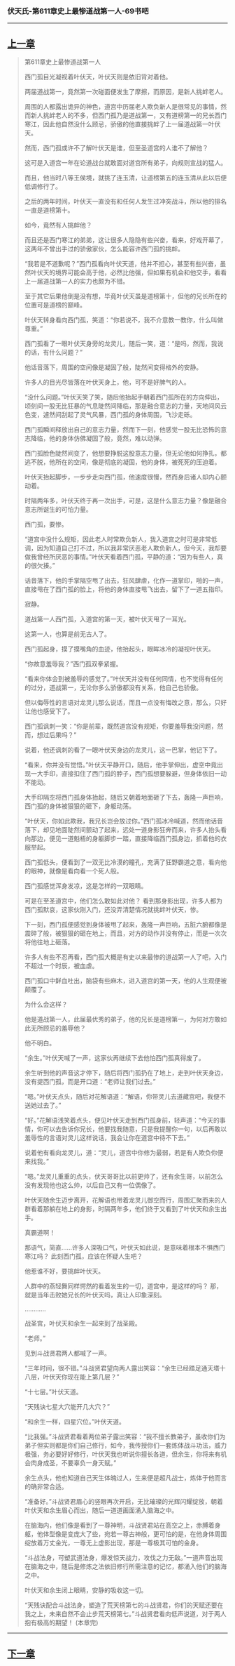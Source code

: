 ### 伏天氏-第611章史上最惨道战第一人-69书吧

--------
[上一章](./6d2b4a192ce3ff72a3794f1cabec2a83.md)
--------


>
>
>
>第611章史上最惨道战第一人
>
>西门孤目光凝视着叶伏天，叶伏天则是依旧背对着他。
>
>两届道战第一，竟然第一次碰面便发生了摩擦，而原因，是新人挑衅老人。
>
>周围的人都露出诡异的神色，道宫中历届老人欺负新人是很常见的事情，然而新人挑衅老人的不多，但西门孤乃是道战第一，又有道榜第一的兄长西门寒江，因此他自然没什么顾忌，骄傲的他直接挑衅了上一届道战第一叶伏天。
>
>然而，西门孤或许不了解叶伏天是谁，但至圣道宫的人谁不了解他？
>
>这可是入道宫一年在论道战台就敢面对道宫所有弟子，向规则宣战的猛人。
>
>而且，他当时八等王侯境，就挑了连玉清，让道榜第五的连玉清从此以后便低调修行了。
>
>之后的两年时间，叶伏天一直没有和任何人发生过冲突战斗，所以他的排名一直是道榜第十。
>
>如今，竟然有人挑衅他？
>
>而且还是西门寒江的弟弟，这让很多人隐隐有些兴奋，看来，好戏开幕了，这两年不曾出手过的骄傲家伙，怎么能容许西门孤的挑衅。
>
>“我若是不道歉呢？”西门孤看向叶伏天道，他并不担心，甚至有些兴奋，虽然叶伏天的境界可能会高于他，必然比他强，但如果有机会和他交手，看看上一届道战第一人的实力也颇为不错。
>
>至于其它后果他倒是没有想，毕竟叶伏天虽是道榜第十，但他的兄长所在的位置可是道榜的巅峰。
>
>叶伏天转身看向西门孤，笑道：“你若说不，我不介意教一教你，什么叫做尊重。”
>
>西门孤看了一眼叶伏天身旁的龙灵儿，随后一笑，道：“是吗，然而，我说的话，有什么问题？”
>
>他话音落下，周围的空间像是凝固了般，陡然间变得格外的安静。
>
>许多人的目光尽皆落在叶伏天身上，他，可不是好脾气的人。
>
>“没什么问题。”叶伏天笑了笑，随后他抬起手朝着西门孤所在的方向伸出，顷刻间一股无比狂暴的气息陡然间降临，那是融合意志的力量，天地间风云色变，遽然间刮起了灵气风暴，西门孤的身体周围，飞沙走砾。
>
>西门孤瞬间释放出自己的意志力量，然而下一刻，他感觉一股无比恐怖的意志降临，他的身体仿佛凝固了般，竟然，难以动弹。
>
>西门孤脸色陡然间变了，他想要挣脱这股意志力量，但无论他如何挣扎，都逃不脱，他所在的空间，像是彻底的凝固，他的身体，被死死的压迫着。
>
>叶伏天抬起脚步，一步步走向西门孤，他速度很慢，然而身后诸人却内心颤动着。
>
>时隔两年多，叶伏天终于再一次出手，可是，这是什么意志力量？像是融合意志所诞生的可怕力量。
>
>西门孤，要惨。
>
>“道宫中没什么规矩，因此老人时常欺负新人，我入道宫之时可是非常低调，因为知道自己打不过，所以我非常厌恶老人欺负新人，但今天，我却要做我曾经所厌恶的事情。”叶伏天看着西门孤，平静的道：“因为有些人，真的很欠揍。”
>
>话音落下，他的手掌隔空甩了出去，狂风肆虐，化作一道掌印，啪的一声，直接甩在了西门孤的脸上，将他的身体直接甩飞出去，留下了一道五指印。
>
>寂静。
>
>道战第一人西门孤，入道宫的第一天，被叶伏天甩了一耳光。
>
>这第一人，也算是前无古人了。
>
>西门孤起身，摸了摸嘴角的血迹，他抬起头，眼眸冰冷的凝视叶伏天。
>
>“你故意羞辱我？”西门孤双拳紧握。
>
>“看来你体会到被羞辱的感觉了。”叶伏天并没有任何同情，也不觉得有任何的过分，道战第一，无论你多么骄傲都没有关系，他自己也骄傲。
>
>但以侮辱性的言语对龙灵儿那么说话，而且一点没有悔改之意，那么，只好让他也感受下了。
>
>西门孤讽刺一笑：“你是前辈，既然道宫没有规矩，你要羞辱我没问题，然而，想过后果吗？”
>
>说着，他还讽刺的看了一眼叶伏天身边的龙灵儿，这一巴掌，他记下了。
>
>“看来，你并没有觉悟。”叶伏天平静开口，随后，他手掌伸出，虚空中竟出现一大手印，直接扣住了西门孤的脖子，西门孤想要躲避，但身体依旧一动不能动。
>
>大手印隔空将西门孤身体抬起，随后又朝着地面砸了下去，轰隆一声巨响，西门孤的身体被狠狠的砸下，身躯动荡。
>
>“叶伏天，你如此欺我，我兄长岂会放过你。”西门孤冰冷喊道，然而他话音落下，却见地面陡然间颤动了起来，远处一道身影狂奔而来，许多人抬头看向那边，便见一道魁梧的身躯脚步一踏，直接降临西门孤身边，抓着他的衣服举起。
>
>西门孤低头，便看到了一双无比冷漠的瞳孔，充满了狂野霸道之意，看向他的眼神，就像是看向看一个死人般。
>
>西门孤感觉浑身发凉，这是怎样的一双眼睛。
>
>可是在至圣道宫中，他们怎么敢如此对他？
>看到那身影出现，许多人都为西门孤默哀，这家伙刚入门，还没弄清楚情况就挑衅叶伏天，惨。
>
>下一刻，西门孤便感觉到身体被甩了起来，轰隆一声巨响，五脏六腑都像是震碎了般，被狠狠的砸在地上，而且，对方的动作并没有停止，而是一次次将他往地上砸落。
>
>许多人有些不忍再看，西门孤大概是有史以来最惨的道战第一人了吧，入门不超过一个时辰，被血虐。
>
>西门孤口中鲜血吐出，脑袋有些麻木，进入道宫的第一天，他的人生观便被颠覆了。
>
>为什么会这样？
>
>他是道战第一人，此届最优秀的弟子，他的兄长是道榜第一，为何对方敢如此无所顾忌的羞辱他？
>
>他不明白。
>
>“余生。”叶伏天喊了一声，这家伙再继续下去他怕西门孤真得废了。
>
>余生听到他的声音这才停下，随后将西门孤扔在了地上，走到叶伏天身边，没有提西门孤，而是开口道：“老师让我们过去。”
>
>“嗯。”叶伏天点头，随后对花解语道：“解语，你带灵儿去道藏宫吧，我便不送她过去了。”
>
>“好。”花解语浅笑着点头，便见叶伏天走到西门孤身前，轻声道：“今天的事情，你可以去告诉你兄长，他要找我随意，只是我提醒你一句，以后再敢以羞辱性的言语对灵儿这样说话，我会让你在道宫中待不下去。”
>
>说着他有看向龙灵儿，道：“灵儿，道宫中你修为最弱，若是有人欺负你便来找我。”
>
>“嗯。”龙灵儿重重的点头，伏天哥哥比以前更帅了，还有余生哥，以前怎么没有发现他也这么帅，以后自己又有一位偶像了。
>
>叶伏天随余生迈步离开，花解语也带着龙灵儿御空而行，周围汇聚而来的人群看着那躺在地上的身影，时隔两年多，他们终于又看到了叶伏天和余生出手。
>
>真霸道啊！
>
>那语气，简直……许多人深吸口气，叶伏天如此说，是意味着根本不惧西门寒江吗？
>此刻西门孤，应该在怀疑人生吧？
>
>他惹谁不好，要挑衅叶伏天。
>
>人群中的燕轻舞同样愕然的看着发生的一切，道宫中，是这样的吗？
>那，就是当年击败她兄长的叶伏天吗，真让人印象深刻。
>
>…………
>
>战圣宫，叶伏天和余生一起来到了战圣殿。
>
>“老师。”
>
>见到斗战贤君两人都喊了一声。
>
>“三年时间，很不错。”斗战贤君望向两人露出笑容：“余生已经踏足通天塔十八层，叶伏天你现在能上第几层？”
>
>“十七层。”叶伏天道。
>
>“天残诀七星大穴能开几大穴？”
>
>“和余生一样，四星穴位。”叶伏天道。
>
>“比我强。”斗战贤君看着两位弟子露出笑容：“我不擅长教弟子，虽收你们为弟子但实则都是你们自己修行，如今，我传授你们一套炼体战斗功法，威力极强，务必要好好修行，叶伏天我也听说你擅长各道，但余生，你将来有机会肉身成圣，不要辜负一身天赋。”
>
>余生点头，他也知道自己天生体魄过人，生来便是超凡战士，炼体于他而言的确非常合适。
>
>“准备好。”斗战贤君眉心的竖眼再次开启，无比璀璨的光辉闪耀绽放，朝着叶伏天和余生眉心而出，随后一道道画面涌入脑海之中。
>
>在脑海内，他们像是看到了一尊神明，斗战贤君站在高空之上，赤膊着身躯，他体型像是变庞大了些，宛若一尊古神般，更可怕的是，在他身体周围绽放着万丈金光，一尊无上虚影出现，那是一尊极其可怕的金身。
>
>“斗战法身，可塑武道法身，爆发惊天战力，攻伐之力无敌。”一道声音出现在脑海之中，随后是修炼之法依旧修行所需注意的记忆，都涌入他们的脑海之中。
>
>叶伏天和余生闭上眼睛，安静的吸收这一切。
>
>“天残诀配合斗战法身，塑造了荒天榜第七的斗战贤君，你们的天赋还要在我之上，未来自然不会止步荒天榜第七。”斗战贤君看向低声说道，对于两人抱有极高的期望！
>(本章完)
>
>

--------
[下一章](./8ebd8cfe9fcca6c7bd8ea7d504469402.md)
--------
